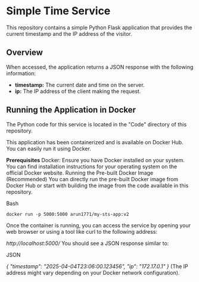 # Simple Time Service

This repository contains a simple Python Flask application that provides the current timestamp and the IP address of the visitor.

## Overview

When accessed, the application returns a JSON response with the following information:

* **timestamp:** The current date and time on the server.
* **ip:** The IP address of the client making the request.

## Running the Application in Docker

The Python code for this service is located in the "Code" directory of this repository.

This application has been containerized and is available on Docker Hub. You can easily run it using Docker.

**Prerequisites**
Docker: Ensure you have Docker installed on your system. You can find installation instructions for your operating system on the official Docker website.
Running the Pre-built Docker Image (Recommended)
You can directly run the pre-built Docker image from Docker Hub or start with building the image from the code available in this repository.

Bash

```docker run -p 5000:5000 arun1771/my-sts-app:v2```

Once the container is running, you can access the service by opening your web browser or using a tool like curl to the following address:

_http://localhost:5000/_
You should see a JSON response similar to:

JSON

_{
  "timestamp": "2025-04-04T23:06:00.123456",
  "ip": "172.17.0.1"
}_
(The IP address might vary depending on your Docker network configuration).

